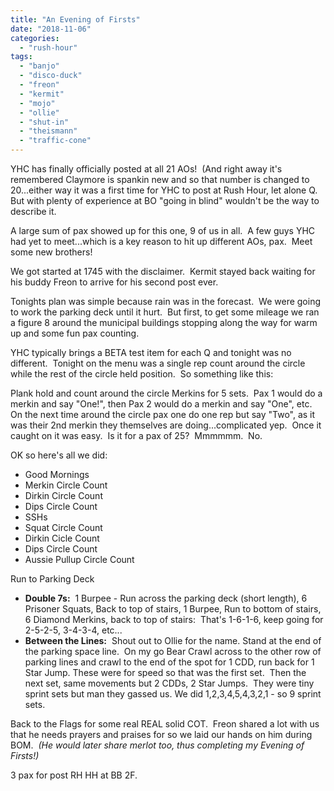```yaml
---
title: "An Evening of Firsts"
date: "2018-11-06"
categories: 
  - "rush-hour"
tags: 
  - "banjo"
  - "disco-duck"
  - "freon"
  - "kermit"
  - "mojo"
  - "ollie"
  - "shut-in"
  - "theismann"
  - "traffic-cone"
---
```


YHC has finally officially posted at all 21 AOs!  (And right away it's remembered Claymore is spankin new and so that number is changed to 20...either way it was a first time for YHC to post at Rush Hour, let alone Q.  But with plenty of experience at BO "going in blind" wouldn't be the way to describe it.

A large sum of pax showed up for this one, 9 of us in all.  A few guys YHC had yet to meet...which is a key reason to hit up different AOs, pax.  Meet some new brothers!

We got started at 1745 with the disclaimer.  Kermit stayed back waiting for his buddy Freon to arrive for his second post ever.

Tonights plan was simple because rain was in the forecast.  We were going to work the parking deck until it hurt.  But first, to get some mileage we ran a figure 8 around the municipal buildings stopping along the way for warm up and some fun pax counting.

YHC typically brings a BETA test item for each Q and tonight was no different.  Tonight on the menu was a single rep count around the circle while the rest of the circle held position.  So something like this:

Plank hold and count around the circle Merkins for 5 sets.  Pax 1 would do a merkin and say "One!", then Pax 2 would do a merkin and say "One", etc.  On the next time around the circle pax one do one rep but say "Two", as it was their 2nd merkin they themselves are doing...complicated yep.  Once it caught on it was easy.  Is it for a pax of 25?  Mmmmmm.  No.

OK so here's all we did:

- Good Mornings
- Merkin Circle Count
- Dirkin Circle Count
- Dips Circle Count
- SSHs
- Squat Circle Count
- Dirkin Cicle Count
- Dips Circle Count
- Aussie Pullup Circle Count

Run to Parking Deck

- **Double 7s:**  1 Burpee - Run across the parking deck (short length), 6 Prisoner Squats, Back to top of stairs, 1 Burpee, Run to bottom of stairs, 6 Diamond Merkins, back to top of stairs:  That's 1-6-1-6, keep going for 2-5-2-5, 3-4-3-4, etc...
- **Between the Lines:**  Shout out to Ollie for the name. Stand at the end of the parking space line.  On my go Bear Crawl across to the other row of parking lines and crawl to the end of the spot for 1 CDD, run back for 1 Star Jump. These were for speed so that was the first set.  Then the next set, same movements but 2 CDDs, 2 Star Jumps.  They were tiny sprint sets but man they gassed us. We did 1,2,3,4,5,4,3,2,1 - so 9 sprint sets.

Back to the Flags for some real REAL solid COT.  Freon shared a lot with us that he needs prayers and praises for so we laid our hands on him during BOM.  _(He would later share merlot too, thus completing my Evening of Firsts!)_

3 pax for post RH HH at BB 2F.

